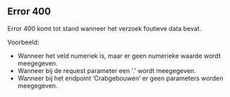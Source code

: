 ## Error 400

Error 400 komt tot stand wanneer het verzoek foutieve data bevat. 

Voorbeeld:
-  Wanneer het veld numeriek is, maar er geen numerieke waarde wordt meegegeven.
-  Wanneer bij de request parameter een '.' wordt meegegeven.
-  Wanneer bij het endpoint ‘Crabgebouwen’ er geen parameters worden meegegeven. 
